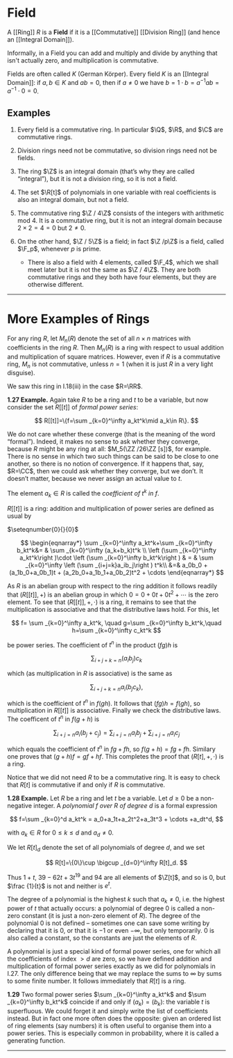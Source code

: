 # Field

A [[Ring]] $R$ is a **Field** if it is a [[Commutative]] [[Division Ring]] (and hence an [[Integral Domain]]).

Informally, in a Field you can add and multiply and divide by anything that isn't actually zero, and multiplication is commutative.

Fields are often called $K$ (German Körper). Every field $K$ is an [[Integral Domain]]: if $a,\, b\in K$ and $ab=0$, then if $a\neq 0$ we have $b=1\cdot b = a^{-1}ab=a^{-1}\cdot 0=0$.

## Examples

1. Every field is a commutative ring. In particular $\Q$, $\R$, and $\C$ are commutative rings.
    
2. Division rings need not be commutative, so division rings need not be fields.
    
3. The ring $\Z$ is an integral domain (that’s why they are called “integral”), but it is not a division ring, so it is not a field.
    
4. The set $\R[t]$ of polynomials in one variable with real coefficients is also an integral domain, but not a field.
    
5.  The commutative ring $\Z / 4\Z$ consists of the integers with arithmetic mod 4. It is a commutative ring, but it is not an integral domain because $2\times 2=4=0$ but $2\neq 0$.
    
6. On the other hand, $\Z / 5\Z$ is a field; in fact $\Z /p\Z$ is a field, called $\F_p$, whenever $p$ is prime.
 	- There is also a field with $4$ elements, called $\F_4$, which we shall meet later but it is not the same as $\Z / 4\Z$. They are both commutative rings and they both have four elements, but they are otherwise different.

---

# More Examples of Rings

For any ring $R$, let $M_n(R)$ denote the set of all $n\times n$ matrices with coefficients in the ring $R$. Then $M_n(R)$ is a ring with respect to usual addition and multiplication of square matrices. However, even if $R$ is a commutative ring, $M_n$ is not commutative, unless $n=1$ (when it is just $R$ in a very light disguise).

We saw this ring in I.18(iii) in the case $R=\RR$.

**1.27 Example.** Again take $R$ to be a ring and $t$ to be a variable, but now consider the set $R[[t]]$ of _formal power series_:

$$ R[[t]]=\{f=\sum _{k=0}^\infty a_kt^k\mid a_k\in R\}. $$

We do not care whether these converge (that is the meaning of the word “formal”). Indeed, it makes no sense to ask whether they converge, because $R$ might be any ring at all: $M_5(\ZZ /26\ZZ [s])$, for example. There is no sense in which two such things can be said to be close to one another, so there is no notion of convergence. If it happens that, say, $R=\CC$, then we could ask whether they converge, but we don’t. It doesn’t matter, because we never assign an actual value to $t$.

The element $a_k\in R$ is called the _coefficient of $t^k$ in $f$_.

$R[[t]]$ is a ring: addition and multiplication of power series are defined as usual by

$\seteqnumber{0}{}{0}$

$$ \begin{eqnarray*} \sum _{k=0}^\infty a_kt^k+\sum _{k=0}^\infty b_kt^k&= & \sum _{k=0}^\infty (a_k+b_k)t^k \\ \left (\sum _{k=0}^\infty a_kt^k\right )\cdot \left (\sum _{k=0}^\infty b_kt^k\right ) & = & \sum _{k=0}^\infty \left (\sum _{i+j=k}a_ib_j\right ) t^k\\ &=& a_0b_0 + (a_1b_0+a_0b_1)t + (a_2b_0+a_1b_1+a_0b_2)t^2 + \cdots \end{eqnarray*} $$

As $R$ is an abelian group with respect to the ring addition it follows readily that $(R[[t]],+)$ is an abelian group in which $0 = 0+0t+0t^2+\cdots$ is the zero element. To see that $(R[[t]],+,\cdot )$ is a ring, it remains to see that the multiplication is associative and that the distributive laws hold. For this, let

$$ f= \sum _{k=0}^\infty a_kt^k, \quad g=\sum _{k=0}^\infty b_kt^k,\quad h=\sum _{k=0}^\infty c_kt^k $$

be power series. The coefficient of $t^n$ in the product $(fg)h$ is

$$ \sum _{i+j+k=n}(a_ib_j)c_k $$

which (as multiplication in $R$ is associative) is the same as

$$ \sum _{i+j+k=n}a_i(b_jc_k), $$

which is the coefficient of $t^n$ in $f(gh)$. It follows that $(fg)h=f(gh)$, so multiplication in $R[[t]]$ is associative. Finally we check the distributive laws. The coefficent of $t^n$ in $f(g+h)$ is

$$ \sum _{i+j=n}a_i(b_j+c_j)=\sum _{i+j=n}a_ib_j+\sum _{i+j=n}a_ic_j $$

which equals the coefficient of $t^n$ in $fg+fh$, so $f(g+h)=fg+fh$. Similary one proves that $(g+h)f=gf+hf$. This completes the proof that $(R[t],+,\cdot )$ is a ring.

Notice that we did not need $R$ to be a commutative ring. It is easy to check that $R[t]$ is commutative if and only if $R$ is commutative.

**1.28 Example.** Let $R$ be a ring and let $t$ be a variable. Let $d\ge 0$ be a non-negative integer. A _polynomial $f$ over $R$ of degree $d$_ is a formal expression

$$ f=\sum _{k=0}^d a_kt^k = a_0+a_1t+a_2t^2+a_3t^3 + \cdots +a_dt^d, $$

with $a_k\in R$ for $0\leq k\leq d$ and $a_d\neq 0$.

We let $R[t]_d$ denote the set of all polynomials of degree $d$, and we set

$$ R[t]=\{0\}\cup \bigcup _{d=0}^\infty R[t]_d. $$

Thus $1+t$, $39-62t+3t^{19}$ and $94$ are all elements of $\Z[t]$, and so is $0$, but $\frac {1}{t}$ is not and neither is $e^t$.

The degree of a polynomial is the highest $k$ such that $a_k\neq 0$, i.e. the highest power of $t$ that actually occurs: a polynomial of degree $0$ is called a non-zero constant (it is just a non-zero element of $R$). The degree of the polynomial $0$ is not defined – sometimes one can save some writing by declaring that it is $0$, or that it is $-1$ or even $-\infty$, but only temporarily. $0$ is also called a constant, so the constants are just the elements of $R$.

A polynomial is just a special kind of formal power series, one for which all the coefficients of index $>d$ are zero, so we have defined addition and multiplication of formal power series exactly as we did for polynomials in I.27. The only difference being that we may replace the sums to $\infty$ by sums to some finite number. It follows immediately that $R[t]$ is a ring.

**1.29** Two formal power series $\sum _{k=0}^\infty a_kt^k$ and $\sum _{k=0}^\infty b_kt^k$ coincide if and only if $(a_k)=(b_k)$: the variable $t$ is superfluous. We could forget it and simply write the list of coefficients instead. But in fact one more often does the opposite: given an ordered list of ring elements (say numbers) it is often useful to organise them into a power series. This is especially common in probability, where it is called a generating function.

---
